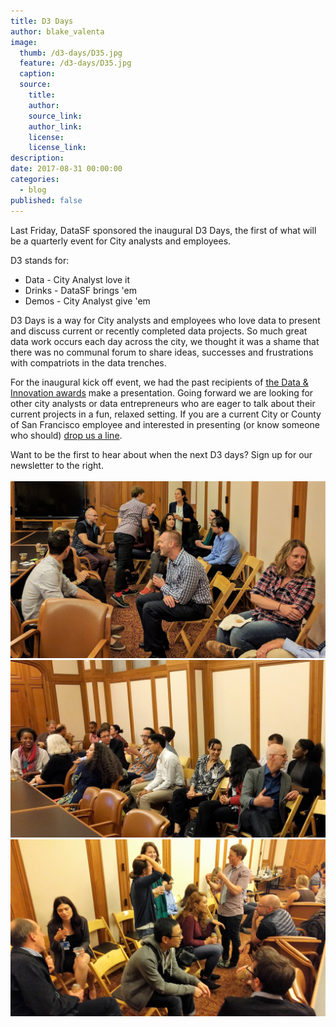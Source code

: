 ```yaml
---
title: D3 Days
author: blake_valenta
image:
  thumb: /d3-days/D35.jpg
  feature: /d3-days/D35.jpg
  caption:
  source:
    title:
    author:
    source_link:
    author_link:
    license:
    license_link:
description:
date: 2017-08-31 00:00:00
categories:
  - blog
published: false
---
```



Last Friday, DataSF sponsored the inaugural D3 Days, the first of what will be a quarterly event for City analysts and employees.

D3 stands for:

* Data - City Analyst love it
* Drinks - DataSF brings 'em
* Demos - City Analyst give 'em

D3 Days is a way for City analysts and employees who love data to present and discuss current or recently completed data projects. So much great data work occurs each day across the city, we thought it was a shame that there was no communal forum to share ideas, successes and frustrations with compatriots in the data trenches.

For the inaugural kick off event, we had the past recipients of [the Data & Innovation awards](https://datasf.org/blog/data-shakers-and-innovators/) make a presentation. Going forward we are looking for other city analysts or data entrepreneurs who are eager to talk about their current projects in a fun, relaxed setting. If you are a current City or County of San Francisco employee and interested in presenting (or know someone who should) [drop us a line](javascript:void(location.href='mailto:'+String.fromCharCode(109,97,121,111,114,46,99,100,111,46,105,110,116,101,114,110,64,115,102,103,111,118,46,111,114,103)+'?subject=I\'m%20interested%20in%20D3%20days')).

Want to be the first to hear about when the next D3 days? Sign up for our newsletter to the right.
<br>
<br>![](/uploads/versions/d3-1---x----2835-1595x---.jpg)![](/uploads/versions/d3-2---x----2407-1354x---.jpg)![](/uploads/versions/d3-4---x----4031-2268x---.jpg)